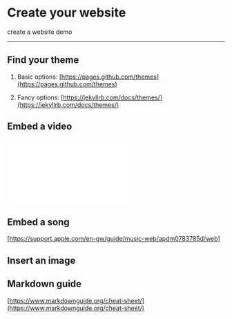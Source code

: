 # Create your website
create a website demo
<hr>	

## Find your theme

1. Basic options:
[https://pages.github.com/themes](https://pages.github.com/themes)

2. Fancy options:
[https://jekyllrb.com/docs/themes/](https://jekyllrb.com/docs/themes/)

## Embed a video

<iframe src="//player.bilibili.com/player.html?aid=13994132&bvid=BV14x411t7ZU&cid=22856126&page=1" scrolling="no" border="0" frameborder="no" framespacing="0" allowfullscreen="true"></iframe>

## Embed a song

[https://support.apple.com/en-gw/guide/music-web/apdm0783785d/web]

## Insert an image

## Markdown guide
[https://www.markdownguide.org/cheat-sheet/](https://www.markdownguide.org/cheat-sheet/)
